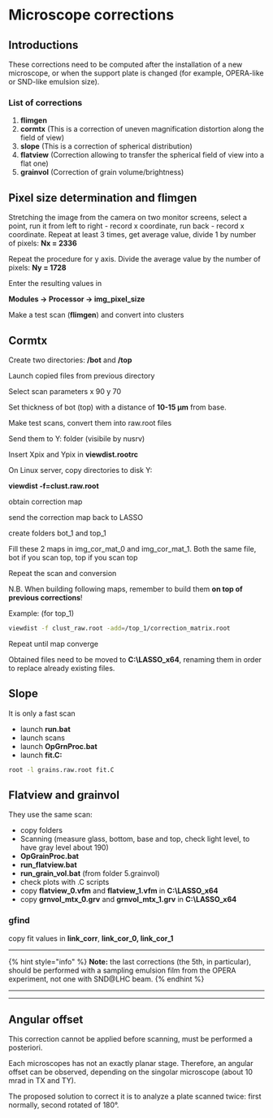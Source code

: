 # Microscope corrections

## Introductions

These corrections need to be computed after the installation of a new microscope, or when the support plate is changed (for example, OPERA-like or SND-like emulsion size).&#x20;

### List of corrections

1. **flimgen**
2. **cormtx** (This is a correction of uneven magnification distortion along the field of view)
3. **slope** (This is a correction of spherical distribution)
4. **flatview** (Correction allowing to transfer the spherical field of view into a flat one)
5. **grainvol** (Correction of grain volume/brightness)

## Pixel size determination and flimgen

Stretching the image from the camera on two monitor screens, select a point, run it from left to right - record x coordinate, run back - record x coordinate. Repeat at least 3 times, get average value, divide 1 by number of pixels: **Nx = 2336**

Repeat the procedure for y axis. Divide the average value by the number of pixels: **Ny = 1728**&#x20;

Enter the resulting values in&#x20;

&#x20;**Modules -> Processor -> img\_pixel\_size**

Make a test scan (**flimgen**) and convert into clusters

## Cormtx

Create two directories: **/bot** and **/top**

Launch copied files from previous directory

Select scan parameters x 90 y 70

Set thickness of bot (top) with a distance of **10-15 μm** from base.&#x20;

Make test scans, convert them into raw.root files

Send them to Y: folder (visibile by nusrv)

Insert Xpix and Ypix in **viewdist.rootrc**

On Linux server, copy directories to disk Y:

**viewdist -f=clust.raw.root**

obtain correction map

send the correction map back to LASSO

create folders bot\_1 and top\_1

Fill these 2 maps in img\_cor\_mat\_0 and img\_cor\_mat\_1. Both the same file, bot if you scan top, top if you scan top

Repeat the scan and conversion

N.B. When building following maps, remember to build them **on top of previous corrections**!

Example: (for top\_1)

```bash
viewdist -f clust_raw.root -add=/top_1/correction_matrix.root
```

Repeat until map converge

Obtained files need to be moved to **C:\LASSO\_x64**, renaming them in order to replace already existing files.

## Slope

It is only a fast scan

* launch **run.bat**
* launch scans
* launch **OpGrnProc.bat**
* launch **fit.C:**

```bash
root -l grains.raw.root fit.C
```

## Flatview and grainvol

They use the same scan:

* copy folders
* Scanning (measure glass, bottom, base and top, check light level, to have gray level about 190)
* **OpGrainProc.bat**
* **run\_flatview.bat**
* **run\_grain\_vol.bat** (from folder 5.grainvol)
* check plots with .C scripts
* copy **flatview\_0.vfm** and **flatview\_1.vfm** in **C:\LASSO\_x64**
* copy **grnvol\_mtx\_0.grv** and **grnvol\_mtx\_1.grv** in **C:\LASSO\_x64**

### gfind

copy fit values in **link\_corr**, **link\_cor\_0, link\_cor\_1**

****

{% hint style="info" %}
**Note:** the last corrections (the 5th, in particular), should be performed with a sampling emulsion film from the OPERA experiment, not one with SND@LHC beam.
{% endhint %}

****

****

## Angular offset

This correction cannot be applied before scanning, must be performed a posteriori.

Each microscopes has not an exactly planar stage. Therefore, an angular offset can be observed, depending on the singolar microscope (about 10 mrad in TX and TY).

The proposed solution to correct it is to analyze a plate scanned twice: first normally, second rotated of 180°.&#x20;
